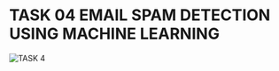 # TASK 04 EMAIL SPAM DETECTION USING MACHINE LEARNING
![TASK 4](https://user-images.githubusercontent.com/112231555/224051030-07c7696d-88fd-4e56-81dd-de284f6979da.png)
 

